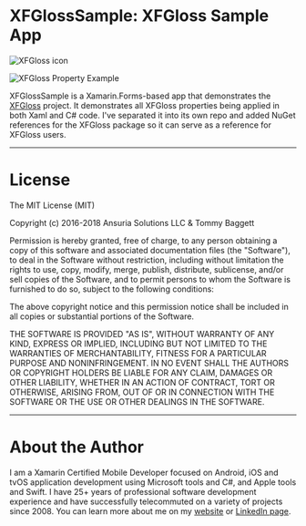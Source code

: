 # XFGlossSample: XFGloss Sample App

![XFGloss icon](https://github.com/tbaggett/xfgloss/raw/master/images/phoneshot.jpg)

![XFGloss Property Example](https://github.com/tbaggett/xfgloss/raw/master/images/propexample.jpg)

XFGlossSample is a Xamarin.Forms-based app that demonstrates the [XFGloss](https://github.com/tbaggett/xfgloss) project. It demonstrates all XFGloss properties being applied in both Xaml and C# code. I've separated it into its own repo and added NuGet references for the XFGloss package so it can serve as a reference for XFGloss users.

---

# License
The MIT License (MIT)

Copyright (c) 2016-2018 Ansuria Solutions LLC & Tommy Baggett

Permission is hereby granted, free of charge, to any person obtaining a copy of this software and associated documentation files (the "Software"), to deal in the Software without restriction, including without limitation the rights to use, copy, modify, merge, publish, distribute, sublicense, and/or sell copies of the Software, and to permit persons to whom the Software is furnished to do so, subject to the following conditions:

The above copyright notice and this permission notice shall be included in all copies or substantial portions of the Software.

THE SOFTWARE IS PROVIDED "AS IS", WITHOUT WARRANTY OF ANY KIND, EXPRESS OR IMPLIED, INCLUDING BUT NOT LIMITED TO THE WARRANTIES OF MERCHANTABILITY, FITNESS FOR A PARTICULAR PURPOSE AND NONINFRINGEMENT. IN NO EVENT SHALL THE AUTHORS OR COPYRIGHT HOLDERS BE LIABLE FOR ANY CLAIM, DAMAGES OR OTHER LIABILITY, WHETHER IN AN ACTION OF CONTRACT, TORT OR OTHERWISE, ARISING FROM, OUT OF OR IN CONNECTION WITH THE SOFTWARE OR THE USE OR OTHER DEALINGS IN THE SOFTWARE.

---

# About the Author
I am a Xamarin Certified Mobile Developer focused on Android, iOS and tvOS application development using Microsoft tools and C#, and Apple tools and Swift.  I have 25+ years of professional software development experience and have successfully telecommuted on a variety of projects since 2008. You can learn more about me on my [website](http://tommyb.com/) or [LinkedIn page](https://www.linkedin.com/in/tommybaggett).
